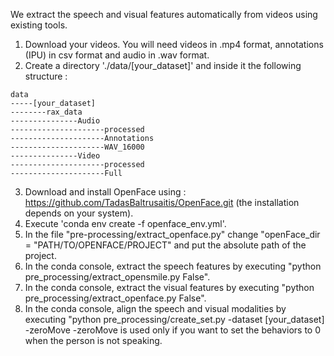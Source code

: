 We extract the speech and visual features automatically from videos using existing tools.

1. Download your videos. You will need videos in .mp4 format, annotations (IPU) in csv format and audio in .wav format.
2. Create a directory './data/[your_dataset]' and inside it the following structure :
```
data
-----[your_dataset]
--------rax_data
---------------Audio
---------------------processed
---------------------Annotations
---------------------WAV_16000
---------------Video
---------------------processed
---------------------Full
```
3. Download and install OpenFace using : https://github.com/TadasBaltrusaitis/OpenFace.git (the installation depends on your system).
4. Execute 'conda env create -f openface_env.yml'.
5. In the file "pre-processing/extract_openface.py" change "openFace_dir = "PATH/TO/OPENFACE/PROJECT" and put the absolute path of the project.
6. In the conda console, extract the speech features by executing "python pre_processing/extract_opensmile.py False".
7. In the conda console, extract the visual features by executing "python pre_processing/extract_openface.py False".
8. In the conda console, align the speech and visual modalities by executing "python pre_processing/create_set.py -dataset [your_dataset] -zeroMove
-zeroMove is used only if you want to set the behaviors to 0 when the person is not speaking. 

